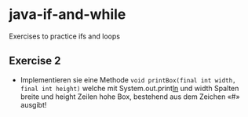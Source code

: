 # java-if-and-while
Exercises to practice ifs and loops

## Exercise 2
- Implementieren sie eine Methode `void printBox(final int width, final int height)` welche mit System.out.print[ln](…) und width Spalten breite und height Zeilen hohe Box, bestehend aus dem Zeichen «#» ausgibt!
